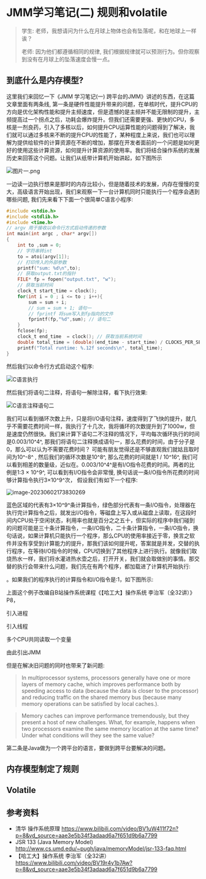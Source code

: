 # JMM学习笔记(二) 规则和volatile

> 学生: 老师，我想请问为什么在月球上物体也会有坠落呢，和在地球上一样诶？
>
> 老师: 因为他们都遵循相同的规律, 我们根据规律就可以预测行为。但你观察到没有在月球上的坠落速度会慢一点。

## 到底什么是内存模型? 

这里我们来回忆一下《JMM 学习笔记(一) 跨平台的JMM》讲述的东西，在这篇文章里面有两条线, 第一条是硬件性能提升带来的问题，在单核时代，提升CPU的方向是优化架构性能和提升主频速度，但是遗憾的是主频并不能无限制的提升，主频提高过一个拐点之后，功耗会爆炸提升。但我们还需要更强、更快的CPU，多核是一剂良药，引入了多核以后，如何提升CPU运算性能的问题得到了解决，我们就可以通过多核来不断的提升CPU的性能了，某种程度上来说，我们也可以理解为提供给软件的计算资源在不断的增加，那摆在开发者面前的一个问题是如何更好的使用这些计算资源，如何提升计算资源的使用率。我们将结合操作系统的发展历史来回答这个问题。让我们从纸带计算机开始讲起，如下图所示

![图片一.png](https://p3-juejin.byteimg.com/tos-cn-i-k3u1fbpfcp/bd1466d5c8be4d0f9621ba999bd68043~tplv-k3u1fbpfcp-zoom-in-crop-mark:1512:0:0:0.awebp)

一边读一边执行想来是那时的内存比较小，但是随着技术的发展，内存在慢慢的变大，高级语言开始出现，我们来观察一下一台计算机同时只能执行一个程序会遇到哪些问题, 我们先来看下下面一个很简单C语言小程序:

```c
#include <stdio.h>
#include <stdlib.h>
#include <time.h>
// argv 用于接收以命令行方式启动传递的参数
int main(int argc , char* argv[])
{
    int to ,sum = 0;
    // 字符串转int
    to = atoi(argv[1]);
    // 打印传入的外部参数
    printf("sum: %d\n",to);
    // 获取output.txt的指针
    FILE* fp = fopen("output.txt", "w");
    // 获取当前时间
    clock_t start_time = clock();
    for(int i = 0 ; i <= to ; i++){
        sum = sum + i;
        // sum = sum + 1; 语句一
        // fprintf 将sum写入到fp指向的文件
        fprintf(fp,"%d",sum); // 语句二
    }
    fclose(fp); 
    clock_t end_time  = clock(); // 获取当前系统时间
    double total_time = (double)(end_time - start_time) / CLOCKS_PER_SEC;  // 计算总运行时间（秒
    printf("Total runtime: %.12f seconds\n", total_time);
}
```

然后我们以命令行方式启动这个程序:

![C语言执行](https://github.com/CXK6013/TechnicalBlog/assets/45529222/0ee0ac4a-d899-435e-819f-0a24076af254)


然后我们将语句二注释，将语句一解除注释，看下执行效果:

![C语言注释语句二](https://github.com/CXK6013/TechnicalBlog/assets/45529222/56bd8458-debf-4609-a705-823c4c8e20c4)


我们可以看到循环次数上升，只是将I/O语句注释，速度得到了飞快的提升，就几乎不需要花费时间一样，我执行了十几次，我将循环的次数提升到了1000w，但是速度仍然很快。我们来计算下语句二不注释的情况下，平均每次循环执行的时间是0.003/10^4^,  那我们将语句二注释换成语句一，那么花费的时间，由于分子是0，那么可以认为不需要花费时间？ 可能有朋友觉得还是不够直观我们就姑且取时间为10^-8^ , 然后我们的循环次数是10^8^, 那么花费的时间就是1 / 10^16^,  我们可以看到相差的数量级，近似在。0.003/10^4^是有I/O指令花费的时间。两者的比例是1:3 × 10^9^, 可以看到有I/O指令会非常慢, 换句话说一条I/O指令所花费的时间够计算指令执行3×10^9^次， 假设我们有如下一个程序: 

![image-20230602173830269](https://github.com/CXK6013/TechnicalBlog/assets/45529222/b8a6a90d-50c4-4c7d-80a4-34e98fc59e81)


蓝色区域的代表有3×10^9^条计算指令，绿色部分代表有一条I/O指令，处理器在执行完计算指令之后，就发出I/O指令，等磁盘上写入或从磁盘上读取，在这段时间内CPU处于空闲状态，利用率也就是百分之之五十，但实际的程序中我们碰到的问题可能是三十条计算指令，一条I/O指令，二十条计算指令，一条I/O指令，换句话说，如果计算机只能执行一个程序，那么CPU的使用率接近于零，换言之软件并没有享受到计算能力的提升，那我们该如何提升呢，答案就是并发，交替的执行程序，在等待I/O指令的时候，CPU切换到了其他程序上进行执行。就像我们取烧热水一样，我们将水灌进热水壶之后，打开开关，我们就会取做别的事情。那交替的执行会带来什么问题，我们先在有两个程序，都加载进了计算机开始执行:





。如果我们的程序执行的计算指令和I/O指令是:1，如下图所示:  



上面这个例子改编自B站操作系统课程《【哈工大】操作系统 李治军（全32讲）》P8，



引入进程

引入线程

多个CPU共同读取一个变量

由此引出JMM

但是在解决旧问题的同时也带来了新问题:   

> In multiprocessor systems, processors generally have one or more layers of memory cache, which improves performance both by speeding access to data (because the data is closer to the processor) and reducing traffic on the shared memory bus (because many memory operations can be satisfied by local caches.).
>
> 

> Memory caches can improve performance tremendously, but they present a host of new challenges. What, for example, happens when two processors examine the same memory location at the same time? Under what conditions will they see the same value?



第二条是Java做为一个跨平台的语言，要做到跨平台要解决的问题。





## 内存模型制定了规则









## Volatile







## 参考资料

- 清华 操作系统原理  https://www.bilibili.com/video/BV1uW411f72n?p=8&vd_source=aae3e5b34f3adaad6a7f651d9b6a7799
- JSR 133 (Java Memory Model)   http://www.cs.umd.edu/~pugh/java/memoryModel/jsr-133-faq.html
- 【哈工大】操作系统 李治军（全32讲） https://www.bilibili.com/video/BV19r4y1b7Aw?p=8&vd_source=aae3e5b34f3adaad6a7f651d9b6a7799







